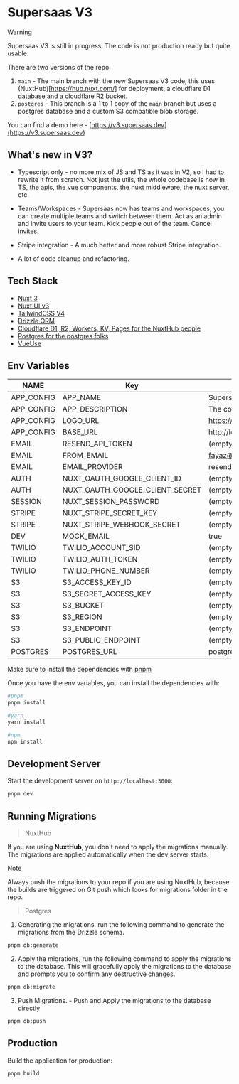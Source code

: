 # Supersaas V3

> [!WARNING]  
> Supersaas V3 is still in progress. The code is not production ready but quite usable.

There are two versions of the repo

1. `main` - The main branch with the new Supersaas V3 code, this uses (NuxtHub)[https://hub.nuxt.com/] for deployment, a cloudflare D1 database and a cloudflare R2 bucket.
2. `postgres` - This branch is a 1 to 1 copy of the `main` branch but uses a postgres database and a custom S3 compatible blob storage.

You can find a demo here - [https://v3.supersaas.dev](https://v3.supersaas.dev)

## What's new in V3?

- Typescript only - no more mix of JS and TS as it was in V2, so I had to rewrite it from scratch. Not just the utils, the whole codebase is now in TS, the apis, the vue components, the nuxt middleware, the nuxt server, etc.

- Teams/Workspaces - Supersaas now has teams and workspaces, you can create multiple teams and switch between them. Act as an admin and invite users to your team. Kick people out of the team. Cancel invites.

- Stripe integration - A much better and more robust Stripe integration.

- A lot of code cleanup and refactoring.

## Tech Stack

- [Nuxt 3](https://nuxt.com)
- [Nuxt UI v3](https://ui3.nuxt.dev/)
- [TailwindCSS V4](https://tailwindcss.com)
- [Drizzle ORM](https://orm.drizzle.team/)
- [Cloudflare D1, R2, Workers, KV, Pages for the NuxtHub people](https://hub.nuxt.com)
- [Postgres for the postgres folks](https://www.postgresql.org)
- [VueUse](https://vueuse.org/)

## Env Variables

| NAME       | Key                             | Value                                         |
| ---------- | ------------------------------- | --------------------------------------------- |
| APP_CONFIG | APP_NAME                        | Supersaas                                     |
| APP_CONFIG | APP_DESCRIPTION                 | The complete Nuxt 3 SaaS starter kit.         |
| APP_CONFIG | LOGO_URL                        | https://supersaas.dev/logo.png                |
| APP_CONFIG | BASE_URL                        | http://localhost:3000                         |
| EMAIL      | RESEND_API_TOKEN                | (empty)                                       |
| EMAIL      | FROM_EMAIL                      | fayaz@mail.supersaas.dev                      |
| EMAIL      | EMAIL_PROVIDER                  | resend                                        |
| AUTH       | NUXT_OAUTH_GOOGLE_CLIENT_ID     | (empty)                                       |
| AUTH       | NUXT_OAUTH_GOOGLE_CLIENT_SECRET | (empty)                                       |
| SESSION    | NUXT_SESSION_PASSWORD           | (empty)                                       |
| STRIPE     | NUXT_STRIPE_SECRET_KEY          | (empty)                                       |
| STRIPE     | NUXT_STRIPE_WEBHOOK_SECRET      | (empty)                                       |
| DEV        | MOCK_EMAIL                      | true                                          |
| TWILIO     | TWILIO_ACCOUNT_SID              | (empty)                                       |
| TWILIO     | TWILIO_AUTH_TOKEN               | (empty)                                       |
| TWILIO     | TWILIO_PHONE_NUMBER             | (empty)                                       |
| S3         | S3_ACCESS_KEY_ID                | (empty)                                       |
| S3         | S3_SECRET_ACCESS_KEY            | (empty)                                       |
| S3         | S3_BUCKET                       | (empty)                                       |
| S3         | S3_REGION                       | (empty)                                       |
| S3         | S3_ENDPOINT                     | (empty)                                       |
| S3         | S3_PUBLIC_ENDPOINT              | (empty)                                       |
| POSTGRES   | POSTGRES_URL                    | postgresql://postgres@127.0.0.1:5432/postgres |

Make sure to install the dependencies with [pnpm](https://pnpm.io/installation#using-corepack)

Once you have the env variables, you can install the dependencies with:

```bash
#pnpm
pnpm install

#yarn
yarn install

#npm
npm install
```

## Development Server

Start the development server on `http://localhost:3000`:

```bash
pnpm dev
```

## Running Migrations

> NuxtHub

If you are using **NuxtHub**, you don't need to apply the migrations manually. The migrations are applied automatically when the dev server starts.

> [!NOTE]  
> Always push the migrations to your repo if you are using NuxtHub, because the builds are triggered on Git push which looks for migrations folder in the repo.

> Postgres

1. Generating the migrations, run the following command to generate the migrations from the Drizzle schema.

```bash
pnpm db:generate
```

2. Apply the migrations, run the following command to apply the migrations to the database. This will gracefully apply the migrations to the database and prompts you to confirm any destructive changes.

```bash
pnpm db:migrate
```

3. Push Migrations. - Push and Apply the migrations to the database directly

```bash
pnpm db:push
```

## Production

Build the application for production:

```bash
pnpm build
```
